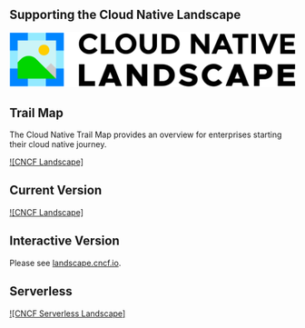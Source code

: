 ## Supporting the Cloud Native Landscape 

![Cloud Native Landscape Logo](https://raw.githubusercontent.com/cncf/artwork/master/other/cncf-landscape/horizontal/color/cncf-landscape-horizontal-color.png)

## Trail Map

The Cloud Native Trail Map provides an overview for enterprises starting their cloud native journey.

[![CNCF Landscape]](images/CNCF_TrailMap_latest.png)

## Current Version

[![CNCF Landscape]](images/CloudNativeLandscape_latest.png)

## Interactive Version

Please see [landscape.cncf.io](https://landscape.cncf.io).

## Serverless

[![CNCF Serverless Landscape]](images/CloudNativeLandscape_Serverless_latest.png)

